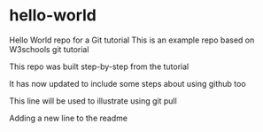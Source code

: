 # hello-world
Hello World repo for a Git tutorial
This is an example repo based on W3schools git tutorial 

This repo was built step-by-step from the tutorial

It has now updated to include some steps about using github too

This line will be used to illustrate using git pull

Adding a new line to the readme

